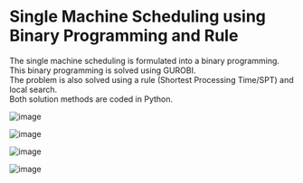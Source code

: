 # Single Machine Scheduling using Binary Programming and Rule

The single machine scheduling is formulated into a binary programming.  
This binary programming is solved using GUROBI.  
The problem is also solved using a rule (Shortest Processing Time/SPT) and local search.  
Both solution methods are coded in Python.  

![image](https://user-images.githubusercontent.com/42261330/206990779-77e42e64-e3d4-4267-b644-0389f2eac919.png)

![image](https://user-images.githubusercontent.com/42261330/206990890-aa01bc61-2cca-4f1d-9ca6-c6167fffc87c.png)

![image](https://user-images.githubusercontent.com/42261330/206990913-a3a6ed8a-d4d9-415d-ac82-00d6769c9d09.png)

![image](https://user-images.githubusercontent.com/42261330/206990932-e5054280-9d88-4507-a173-0c61ba220e79.png)
